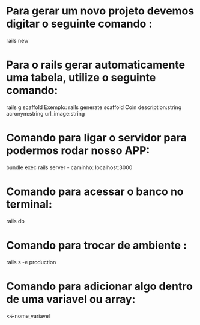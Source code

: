 # Para gerar um novo projeto devemos digitar o seguinte comando :
<p>rails new <nome_projeto></p>

# Para o rails gerar automaticamente uma tabela, utilize o seguinte comando:
<p>rails g scaffold <Model> <Tables>
Exemplo: rails generate scaffold Coin description:string acronym:string url_image:string </p>

# Comando para ligar o servidor para podermos rodar nosso APP:
<p>bundle exec rails server - caminho: localhost:3000</p>

# Comando para acessar o banco no terminal:
<p>rails db</p>

# Comando para trocar de ambiente :
<p>rails s -e production</p>

# Comando para adicionar algo dentro de uma variavel ou array:
<p><<-nome_variavel</p>
